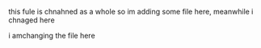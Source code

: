 this fule is chnahned as a whole so im adding some file here, meanwhile i chnaged here

i amchanging the file here 
